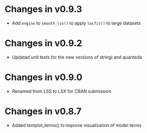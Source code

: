 # Changes in v0.9.3

* Add `engine` to `smooth_lss()` to apply `locfit()` to large datasets

# Changes in v0.9.2

* Updated unit tests for the new versions of stringi and quanteda

# Changes in v0.9.0

* Renamed from LSS to LSX for CRAN submission

# Changes in v0.8.7

* Added textplot_terms() to improve visualization of model terms
